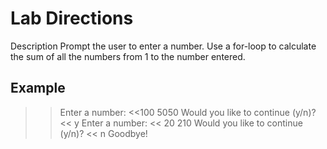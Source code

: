 # Lab Directions

Description
Prompt the user to enter a number.
Use a for-loop to calculate the sum of all the numbers from 1 to the number entered.

## Example

>> Enter a number: <<100
>> 5050
Would you like to continue (y/n)? << y
>> Enter a number: << 20
>> 210
Would you like to continue (y/n)? << n
>> Goodbye!
